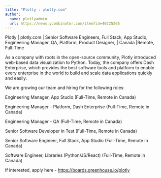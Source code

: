 ```yaml
---
title: "Plotly : plotly.com"
author:
  name: plotlyadmin
  url: https://news.ycombinator.com/item?id=40225265
---
```

Plotly | plotly.com | Senior Software Engineers, Full Stack, App Studio, Engineering Manager, QA, Platform, Product Designer, | Canada |Remote, Full-Time

As a company with roots in the open-source community, Plotly introduced web-based data visualization to Python. Today, the company offers Dash Enterprise, which provides the best software tools and platform to enable every enterprise in the world to build and scale data applications quickly and easily.

We are growing our team and hiring for the following roles:

Engineering Manager, App Studio (Full-Time, Remote in Canada)

Engineering Manager - Platform, Dash Enterprise (Full-Time, Remote in Canada)

Engineering Manager - QA (Full-Time, Remote in Canada)

Senior Software Developer in Test (Full-Time, Remote in Canada)

Senior Software Engineer, Full Stack, App Studio (Full-Time, Remote in Canada)

Software Engineer, Libraries (Python&#x2F;JS&#x2F;React) (Full-Time, Remote in Canada)

If interested, apply here - <a href="https:&#x2F;&#x2F;boards.greenhouse.io&#x2F;plotly" rel="nofollow">https:&#x2F;&#x2F;boards.greenhouse.io&#x2F;plotly</a>
